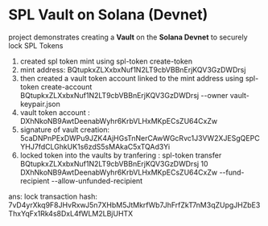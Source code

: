 #  SPL Vault on Solana (Devnet)

project demonstrates creating a **Vault** on the **Solana Devnet** to securely lock SPL Tokens

1. created spl token mint using spl-token create-token
2. mint address: BQtupkxZLXxbxNuf1N2LT9cbVBBnErjKQV3GzDWDrsj
3. then created a vault token account linked to the mint address using spl-token create-account BQtupkxZLXxbxNuf1N2LT9cbVBBnErjKQV3GzDWDrsj --owner vault-keypair.json
4. vault token account : DXhNkoNB9AwtDeenabWyhr6KrbVLHxMKpECsZU64CxZw
5. signature of vault creation: 5caDNPnPExDWPu9JZK4AjHGsTnNerCAwWGcRvc1J3VW2XJESgQEPCYHJ7fdCLGhkUK1s6zdS5sMAkaC5xTQAd3Yi
6. locked token into the vaults by tranfering : spl-token transfer BQtupkxZLXxbxNuf1N2LT9cbVBBnErjKQV3GzDWDrsj 10 DXhNkoNB9AwtDeenabWyhr6KrbVLHxMKpECsZU64CxZw --fund-recipient --allow-unfunded-recipient



ans:  lock transaction hash: 7vD4yrXkq9F8JHvRxwJ5n7XHbM5JtMkrfWb7JhFrfZkT7nM3qZUpgJHZbE3ThxYqFx1Rk4s8DxL4fWLM2LBjUHTX



